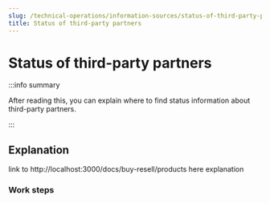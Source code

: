 ```yaml
---
slug: /technical-operations/information-sources/status-of-third-party-partners
title: Status of third-party partners
---
```

# Status of third-party partners

:::info summary

After reading this, you can explain where to find status information about third-party partners.

:::


## Explanation

link to http://localhost:3000/docs/buy-resell/products
here explanation

### Work steps